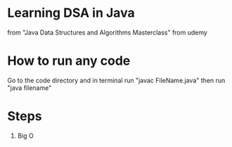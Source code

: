 # Learning DSA in Java

from "Java Data Structures and Algorithms Masterclass" from udemy

# How to run any code

Go to the code directory and in terminal run "javac FileName.java" then run "java filename"

# Steps

1. Big O
